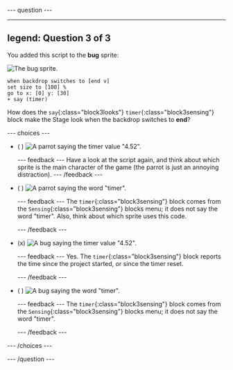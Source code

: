--- question ---

---
legend: Question 3 of 3
---

You added this script to the **bug** sprite:

![The bug sprite.](images/bug-sprite.png)

```blocks3
when backdrop switches to [end v]
set size to [100] % 
go to x: [0] y: [30] 
+ say (timer) 
```

How does the `say`{:class="block3looks"} `timer`{:class="block3sensing"} block make the Stage look when the backdrop switches to **end**?

--- choices ---

- ( ) ![A parrot saying the timer value "4.52".](images/quiz_parrot_number.png)

  --- feedback ---
Have a look at the script again, and think about which sprite is the main character of the game (the parrot is just an annoying distraction).
  --- /feedback ---

- ( ) ![A parrot saying the word "timer".](images/quiz_parrot_timer.png)

  --- feedback ---
The `timer`{:class="block3sensing"} block comes from the `Sensing`{:class="block3sensing"} blocks menu; it does not say the word "timer". Also, think about which sprite uses this code.

  --- /feedback ---

- (x) ![A bug saying the timer value "4.52".](images/quiz_bug_number.png)

  --- feedback ---
Yes. The `timer`{:class="block3sensing"} block reports the time since the project started, or since the timer reset. 

  --- /feedback ---

- ( ) ![A bug saying the word "timer".](images/quiz_bug_timer.png)

  --- feedback ---
The `timer`{:class="block3sensing"} block comes from the `Sensing`{:class="block3sensing"} blocks menu; it does not say the word "timer".

  --- /feedback ---

--- /choices ---

--- /question ---






